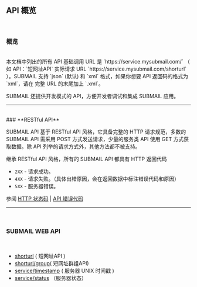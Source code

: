 ## API 概览
<br>

### **概览**

<br>
本文档中列出的所有 API 基础调用 URL 是 `https://service.mysubmail.com/` （ 如 API：`短网址API` 实际请求 URL `https://service.mysubmail.com/shorturl` ）。SUBMAIL 支持 `json` (默认) 和 `xml` 格式，如果你想要 API 返回码的格式为 `xml`，请在 完整 URL 的末尾加上 `.xml`。

SUBMAIL 还提供开发模式的 API，方便开发者调试和集成 SUBMAIL 应用。



---
<br>
### **RESTful API**
<br>

SUBMAIL API 基于 RESTful API 风格，它具备完整的 HTTP 请求规范，多数的 SUBMAIL API 需采用 POST 方式发送请求，少量的服务类 API 使用 GET 方式获取数据。除 API 列举的请求方式外，其他方法都不被支持。

继承 RESTful API 风格，所有的 SUBMAIL API 都具有 HTTP 返回代码

*   `2XX` - 请求成功。
*   `4XX` - 请求失败。（具体出错原因，会在返回数据中标注错误代码和原因）
*   `5XX` - 服务器错误。

参阅 [HTTP 状态码](https://www.mysubmail.com/documents/vT7ec2)  | [API 错误代码](https://www.mysubmail.com/documents/LmoB14)

---
<br>

### **SUBMAIL WEB API**
<br>

*   [shorturl](https://www.mysubmail.com/documents/mfz0O1) ( 短网址API )
*   [shorturl/group](https://www.mysubmail.com/documents/ToqBS2)( 短网址群组API)
*   [service/timestamp](https://www.mysubmail.com/documents/nI4LP3) ( 服务器 UNIX 时间戳 )
*   [service/status](https://www.mysubmail.com/documents/ZFKx53) （服务器状态）
